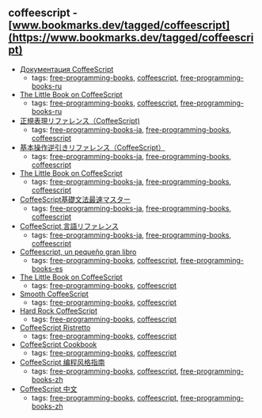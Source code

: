 coffeescript - [www.bookmarks.dev/tagged/coffeescript](https://www.bookmarks.dev/tagged/coffeescript)
---
* [Документация CoffeeScript](http://cidocs.ru/coffeescript/)
    * tags: [free-programming-books](../tagged/free-programming-books.md), [coffeescript](../tagged/coffeescript.md), [free-programming-books-ru](../tagged/free-programming-books-ru.md)
* [The Little Book on CoffeeScript](https://github.com/andrew--r/the-little-book-on-coffeescript)
    * tags: [free-programming-books](../tagged/free-programming-books.md), [coffeescript](../tagged/coffeescript.md), [free-programming-books-ru](../tagged/free-programming-books-ru.md)
* [正規表現リファレンス（CoffeeScript)](http://kyu-mu.net/coffeescript/regexp/)
    * tags: [free-programming-books-ja](../tagged/free-programming-books-ja.md), [free-programming-books](../tagged/free-programming-books.md), [coffeescript](../tagged/coffeescript.md)
* [基本操作逆引きリファレンス（CoffeeScript）](http://kyu-mu.net/coffeescript/revref/)
    * tags: [free-programming-books-ja](../tagged/free-programming-books-ja.md), [free-programming-books](../tagged/free-programming-books.md), [coffeescript](../tagged/coffeescript.md)
* [The Little Book on CoffeeScript](http://minghai.github.io/library/coffeescript/index.html)
    * tags: [free-programming-books-ja](../tagged/free-programming-books-ja.md), [free-programming-books](../tagged/free-programming-books.md), [coffeescript](../tagged/coffeescript.md)
* [CoffeeScript基礎文法最速マスター](http://blog.bokuweb.me/entry/2015/01/06/190240)
    * tags: [free-programming-books-ja](../tagged/free-programming-books-ja.md), [free-programming-books](../tagged/free-programming-books.md), [coffeescript](../tagged/coffeescript.md)
* [CoffeeScript 言語リファレンス](http://memo.sappari.org/coffeescript/coffeescript-langref)
    * tags: [free-programming-books-ja](../tagged/free-programming-books-ja.md), [free-programming-books](../tagged/free-programming-books.md), [coffeescript](../tagged/coffeescript.md)
* [Coffeescript, un pequeño gran libro](https://leanpub.com/coffeescript)
    * tags: [free-programming-books](../tagged/free-programming-books.md), [coffeescript](../tagged/coffeescript.md), [free-programming-books-es](../tagged/free-programming-books-es.md)
* [The Little Book on CoffeeScript](http://arcturo.github.io/library/coffeescript/)
    * tags: [free-programming-books](../tagged/free-programming-books.md), [coffeescript](../tagged/coffeescript.md)
* [Smooth CoffeeScript](http://autotelicum.github.io/Smooth-CoffeeScript/SmoothCoffeeScript.html)
    * tags: [free-programming-books](../tagged/free-programming-books.md), [coffeescript](../tagged/coffeescript.md)
* [Hard Rock CoffeeScript](http://hardrockcoffeescript.org)
    * tags: [free-programming-books](../tagged/free-programming-books.md), [coffeescript](../tagged/coffeescript.md)
* [CoffeeScript Ristretto](https://leanpub.com/coffeescript-ristretto/read)
    * tags: [free-programming-books](../tagged/free-programming-books.md), [coffeescript](../tagged/coffeescript.md)
* [CoffeeScript Cookbook](https://coffeescript-cookbook.github.io)
    * tags: [free-programming-books](../tagged/free-programming-books.md), [coffeescript](../tagged/coffeescript.md)
* [CoffeeScript 编程风格指南](https://github.com/elrrrrrrr/coffeescript-style-guide/blob/master/README-ZH.md)
    * tags: [free-programming-books](../tagged/free-programming-books.md), [coffeescript](../tagged/coffeescript.md), [free-programming-books-zh](../tagged/free-programming-books-zh.md)
* [CoffeeScript 中文](http://coffee-script.org)
    * tags: [free-programming-books](../tagged/free-programming-books.md), [coffeescript](../tagged/coffeescript.md), [free-programming-books-zh](../tagged/free-programming-books-zh.md)
